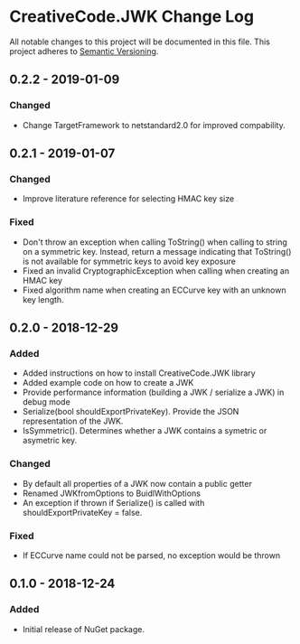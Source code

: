 # CreativeCode.JWK Change Log

All notable changes to this project will be documented in this file.
This project adheres to [Semantic Versioning](http://semver.org/).

## 0.2.2 - 2019-01-09

### Changed
- Change TargetFramework to netstandard2.0 for improved compability.

## 0.2.1 - 2019-01-07

### Changed
- Improve literature reference for selecting HMAC key size

### Fixed
- Don't throw an exception when calling ToString() when calling to string on a symmetric key. Instead, return a message indicating that ToString() is not available for symmetric keys to avoid key exposure
- Fixed an invalid CryptographicException when calling when creating an HMAC key
- Fixed algorithm name when creating an ECCurve key with an unknown key length.

## 0.2.0 - 2018-12-29

### Added
- Added instructions on how to install CreativeCode.JWK library
- Added example code on how to create a JWK
- Provide performance information (building a JWK / serialize a JWK) in debug mode
- Serialize(bool shouldExportPrivateKey). Provide the JSON representation of the JWK.
- IsSymmetric(). Determines whether a JWK contains a symetric or asymetric key.

### Changed
- By default all properties of a JWK now contain a public getter
- Renamed JWKfromOptions to BuidlWithOptions
- An exception if thrown if Serialize() is called with shouldExportPrivateKey = false.

### Fixed
- If ECCurve name could not be parsed, no exception would be thrown

## 0.1.0 - 2018-12-24

### Added
- Initial release of NuGet package.